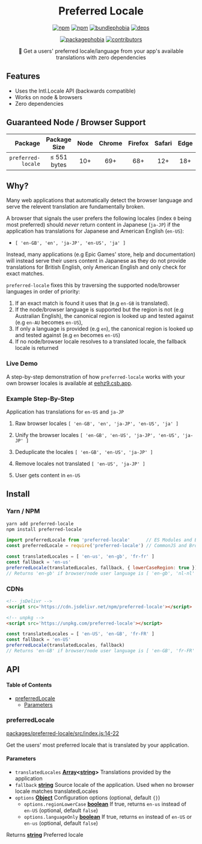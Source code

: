 <h1 align=center>Preferred Locale</h1>

<p align=center>
  <a href=https://www.npmjs.com/package/preferred-locale><img alt=npm src=https://flat.badgen.net/npm/v/preferred-locale></a>
  <a href=https://www.npmjs.com/package/preferred-locale><img alt=npm src=https://flat.badgen.net/npm/dt/preferred-locale></a>
  <a href="https://bundlephobia.com/result?p=preferred-locale"><img alt=bundlephobia src=https://flat.badgen.net/bundlephobia/minzip/preferred-locale></a>
  <a href="https://david-dm.org/wopian/preferred-locale?path=packages/preferred-locale"><img alt=deps src="https://flat.badgen.net/david/dep/wopian/preferred-locale/packages/preferred-locale"></a>
</p>

<p align=center>
  <a href="https://packagephobia.now.sh/result?p=preferred-locale"><img alt=packagephobia src=https://flat.badgen.net/packagephobia/install/preferred-locale></a>
  <a href=https://github.com/wopian/preferred-locale/graphs/contributors><img alt=contributors src=https://flat.badgen.net/github/contributors/wopian/preferred-locale></a>
</p>

<p align=center>🎌 Get a users' preferred locale/language from your app's available translations with zero dependencies</p>

## Features

-   Uses the Intl.Locale API (backwards compatible)
-   Works on node & browsers
-   Zero dependencies

## Guaranteed Node / Browser Support

|            Package | Package<br>Size | Node | Chrome | Firefox | Safari | Edge |
| -----------------: | :-------------: | :--: | :----: | :-----: | :----: | :--: |
| `preferred-locale` |   ≤ 551 bytes   |  10+ |   69+  |   68+   |   12+  |  18+ |

## Why?

Many web applications that automatically detect the browser language and serve the relevent translation are fundamentally broken.

A browser that signals the user prefers the following locales (index `0` being most preferred) should _never_ return content in Japanese (`ja-JP`) if the application has translations for Japanese and American English (`en-US`):

-   `[ 'en-GB', 'en', 'ja-JP', 'en-US', 'ja' ]`

Instead, many applications (e.g Epic Games' store, help and documentation) will instead serve their users content in Japanese as they do not provide translations for British English, only American English and only check for exact matches.

`preferred-locale` fixes this by traversing the supported node/browser languages in order of priority:

1.  If an exact match is found it uses that (e.g `en-GB` is translated).
2.  If the node/browser language is supported but the region is not (e.g Australian English), the canonical region is looked up and tested against (e.g `en-AU` becomes `en-US`),
3.  If only a language is provided (e.g `en`), the canonical region is looked up and tested against (e.g `en` becomes `en-US`)
4.  If no node/browser locale resolves to a translated locale, the fallback locale is returned

### Live Demo

A step-by-step demonstration of how `preferred-locale` works with your own browser locales is available at [eehz9.csb.app](https://eehz9.csb.app).

### Example Step-By-Step

Application has translations for `en-US` and `ja-JP`

1.  Raw browser locales `[ 'en-GB', 'en', 'ja-JP', 'en-US', 'ja' ]`

2.  Unify the browser locales `[ 'en-GB', 'en-US', 'ja-JP', 'en-US', 'ja-JP' ]`

3.  Deduplicate the locales `[ 'en-GB', 'en-US', 'ja-JP' ]`

4.  Remove locales not translated `[ 'en-US', 'ja-JP' ]`

5.  User gets content in `en-US`

## Install

### Yarn / NPM

```bash
yarn add preferred-locale
npm install preferred-locale
```

```js
import preferredLocale from 'preferred-locale'      // ES Modules and Babel
const preferredLocale = require('preferred-locale') // CommonJS and Browserify

const translatedLocales = [ 'en-us', 'en-gb', 'fr-fr' ]
const fallback = 'en-us'
preferredLocale(translatedLocales, fallback, { lowerCaseRegion: true })
// Returns 'en-gb' if browser/node user language is [ 'en-gb', 'nl-nl' ]
```

### CDNs

```html
<!-- jsDelivr -->
<script src='https://cdn.jsdelivr.net/npm/preferred-locale'></script>

<!-- unpkg -->
<script src='https://unpkg.com/preferred-locale'></script>
```

```js
const translatedLocales = [ 'en-US', 'en-GB', 'fr-FR' ]
const fallback = 'en-US'
preferredLocale(translatedLocales, fallback)
// Returns 'en-GB' if browser/node user language is [ 'en-GB', 'fr-FR' ]
```

## API

<!-- Generated by documentation.js. Update this documentation by updating the source code. -->

#### Table of Contents

-   [preferredLocale](#preferredlocale)
    -   [Parameters](#parameters)

### preferredLocale

[packages/preferred-locale/src/index.js:14-22](https://github.com/wopian/preferred-locale/blob/89760fbb80c48f5a06dc968f8a7db727d8a13d22/packages/preferred-locale/src/index.js#L14-L22 "Source code on GitHub")

Get the users' most preferred locale that is translated by your application.

#### Parameters

-   `translatedLocales` **[Array](https://developer.mozilla.org/docs/Web/JavaScript/Reference/Global_Objects/Array)&lt;[string](https://developer.mozilla.org/docs/Web/JavaScript/Reference/Global_Objects/String)>** Translations provided by the application
-   `fallback` **[string](https://developer.mozilla.org/docs/Web/JavaScript/Reference/Global_Objects/String)** Source locale of the application. Used when no browser locale matches translatedLocales
-   `options` **[Object](https://developer.mozilla.org/docs/Web/JavaScript/Reference/Global_Objects/Object)** Configuration options (optional, default `{}`)
    -   `options.regionLowerCase` **[boolean](https://developer.mozilla.org/docs/Web/JavaScript/Reference/Global_Objects/Boolean)** If true, returns `en-us` instead of `en-US` (optional, default `false`)
    -   `options.languageOnly` **[boolean](https://developer.mozilla.org/docs/Web/JavaScript/Reference/Global_Objects/Boolean)** If true, returns `en` instead of `en-US` or `en-us` (optional, default `false`)

Returns **[string](https://developer.mozilla.org/docs/Web/JavaScript/Reference/Global_Objects/String)** Preferred locale

